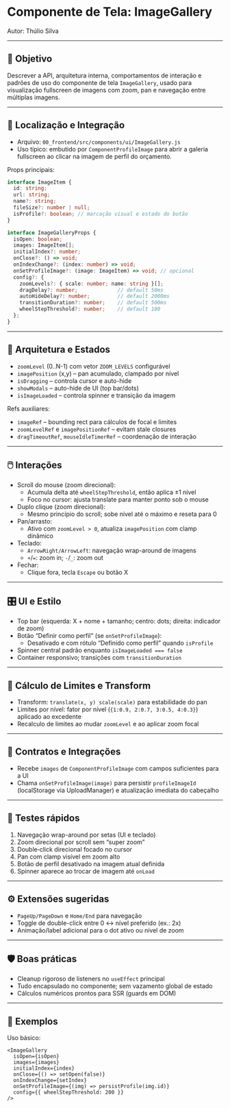 # Componente de Tela: ImageGallery

Autor: Thúlio Silva

---

## 🎯 Objetivo

Descrever a API, arquitetura interna, comportamentos de interação e padrões de uso do componente de tela `ImageGallery`, usado para visualização fullscreen de imagens com zoom, pan e navegação entre múltiplas imagens.

---

## 🧩 Localização e Integração

- Arquivo: `00_frontend/src/components/ui/ImageGallery.js`
- Uso típico: embutido por `ComponentProfileImage` para abrir a galeria fullscreen ao clicar na imagem de perfil do orçamento.

Props principais:
```ts
interface ImageItem {
  id: string;
  url: string;
  name?: string;
  fileSize?: number | null;
  isProfile?: boolean; // marcação visual e estado do botão
}

interface ImageGalleryProps {
  isOpen: boolean;
  images: ImageItem[];
  initialIndex?: number;
  onClose?: () => void;
  onIndexChange?: (index: number) => void;
  onSetProfileImage?: (image: ImageItem) => void; // opcional
  config?: {
    zoomLevels?: { scale: number; name: string }[];
    dragDelay?: number;             // default 50ms
    autoHideDelay?: number;         // default 2000ms
    transitionDuration?: number;    // default 500ms
    wheelStepThreshold?: number;    // default 180
  };
}
```

---

## 🧠 Arquitetura e Estados

- `zoomLevel` (0..N-1) com vetor `ZOOM_LEVELS` configurável
- `imagePosition` (x,y) – pan acumulado, clampado por nível
- `isDragging` – controla cursor e auto-hide
- `showModals` – auto-hide de UI (top bar/dots)
- `isImageLoaded` – controla spinner e transição da imagem

Refs auxiliares:
- `imageRef` – bounding rect para cálculos de focal e limites
- `zoomLevelRef` e `imagePositionRef` – evitam stale closures
- `dragTimeoutRef`, `mouseIdleTimerRef` – coordenação de interação

---

## 🖱️ Interações

- Scroll do mouse (zoom direcional):
  - Acumula delta até `wheelStepThreshold`, então aplica ±1 nível
  - Foco no cursor: ajusta translate para manter ponto sob o mouse
- Duplo clique (zoom direcional):
  - Mesmo princípio do scroll; sobe nível até o máximo e reseta para 0
- Pan/arrasto:
  - Ativo com `zoomLevel > 0`, atualiza `imagePosition` com clamp dinâmico
- Teclado:
  - `ArrowRight/ArrowLeft`: navegação wrap-around de imagens
  - `+`/`=`: zoom in; `-`/`_`: zoom out
- Fechar:
  - Clique fora, tecla `Escape` ou botão X

---

## 🎛️ UI e Estilo

- Top bar (esquerda: X + nome + tamanho; centro: dots; direita: indicador de zoom)
- Botão “Definir como perfil” (se `onSetProfileImage`):
  - Desativado e com rótulo “Definido como perfil” quando `isProfile`
- Spinner central padrão enquanto `isImageLoaded === false`
- Container responsivo; transições com `transitionDuration`

---

## 🧮 Cálculo de Limites e Transform

- Transform: `translate(x, y) scale(scale)` para estabilidade do pan
- Limites por nível: fator por nível (`{1:0.9, 2:0.7, 3:0.5, 4:0.3}`) aplicado ao excedente
- Recalculo de limites ao mudar `zoomLevel` e ao aplicar zoom focal

---

## 🔌 Contratos e Integrações

- Recebe `images` de `ComponentProfileImage` com campos suficientes para a UI
- Chama `onSetProfileImage(image)` para persistir `profileImageId` (localStorage via UploadManager) e atualização imediata do cabeçalho

---

## 🧪 Testes rápidos

1) Navegação wrap-around por setas (UI e teclado)
2) Zoom direcional por scroll sem “super zoom”
3) Double‑click direcional focado no cursor
4) Pan com clamp visível em zoom alto
5) Botão de perfil desativado na imagem atual definida
6) Spinner aparece ao trocar de imagem até `onLoad`

---

## ⚙️ Extensões sugeridas

- `PageUp/PageDown` e `Home/End` para navegação
- Toggle de double-click entre 0 ↔ nível preferido (ex.: 2x)
- Animação/label adicional para o dot ativo ou nível de zoom

---

## 🛡️ Boas práticas

- Cleanup rigoroso de listeners no `useEffect` principal
- Tudo encapsulado no componente; sem vazamento global de estado
- Cálculos numéricos prontos para SSR (guards em DOM)

---

## 📎 Exemplos

Uso básico:
```tsx
<ImageGallery
  isOpen={isOpen}
  images={images}
  initialIndex={index}
  onClose={() => setOpen(false)}
  onIndexChange={setIndex}
  onSetProfileImage={(img) => persistProfile(img.id)}
  config={{ wheelStepThreshold: 200 }}
/>
```

